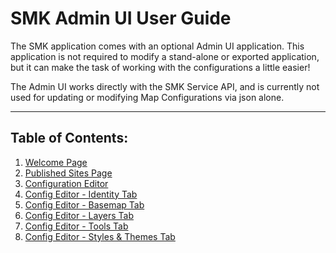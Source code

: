 # SMK Admin UI User Guide
The SMK application comes with an optional Admin UI application. This application is not required to modify a stand-alone or exported application, but it can make the task of working with the configurations a little easier!

The Admin UI works directly with the SMK Service API, and is currently not used for updating or modifying Map Configurations via json alone.
***
## Table of Contents:
1. [Welcome Page](https://github.com/bcgov/smk/wiki/SMK-Admin-UI-User-Guide:-Welcome-Page)
2. [Published Sites Page](https://github.com/bcgov/smk/wiki/SMK-Admin-UI-User-Guide:-Published-Sites-Page)
3. [Configuration Editor](https://github.com/bcgov/smk/wiki/SMK-Admin-UI-User-Guide:-Configuration-Editor)
4. [Config Editor - Identity Tab](https://github.com/bcgov/smk/wiki/SMK-Admin-UI-User-Guide:-Identity-Tab)
5. [Config Editor - Basemap Tab](https://github.com/bcgov/smk/wiki/SMK-Admin-UI-User-Guide:-Basemap-Tab)
6. [Config Editor - Layers Tab](https://github.com/bcgov/smk/wiki/SMK-Admin-UI-User-Guide:-Layers-Tab)
7. [Config Editor - Tools Tab](https://github.com/bcgov/smk/wiki/SMK-Admin-UI-User-Guide%3A-Tools-Tab)
8. [Config Editor - Styles & Themes Tab](https://github.com/bcgov/smk/wiki/SMK-Admin-UI-User-Guide:-Styles-and-Themes-Tab)